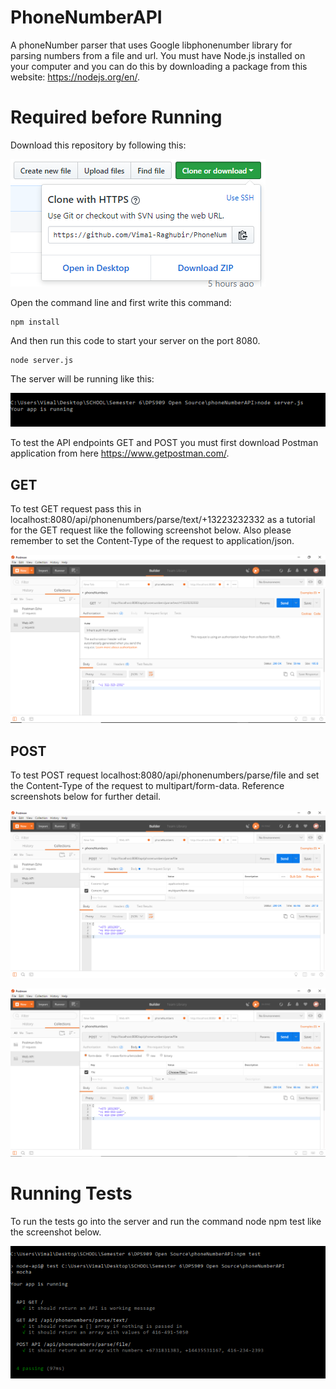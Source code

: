 # PhoneNumberAPI
A phoneNumber parser that uses Google libphonenumber library for parsing numbers from a file and url. You must have
Node.js installed on your computer and you can do this by downloading a package from this website: https://nodejs.org/en/.

# Required before Running
Download this repository by following this: 

![Download](images/Download.PNG)

Open the command line and first write this command: 
```ch
npm install
```
And then run this code to start your server on the port 8080.
```ch
node server.js
```
The server will be running like this: 

![server](images/server.PNG)

To test the API endpoints GET and POST you must first download Postman application from here https://www.getpostman.com/.

## GET
To test GET request pass this in localhost:8080/api/phonenumbers/parse/text/+13223232332 as a tutorial for the GET request like the following screenshot below.
Also please remember to set the Content-Type of the request to application/json.

![GET](images/get.PNG)

## POST
To test POST request localhost:8080/api/phonenumbers/parse/file and set the Content-Type of the request to multipart/form-data. Reference screenshots below for further detail.

![POST1](images/post.PNG)

![POST2](images/post2.PNG)

# Running Tests
To run the tests go into the server and run the command node npm test like the screenshot below.

![Test](images/test.PNG)



